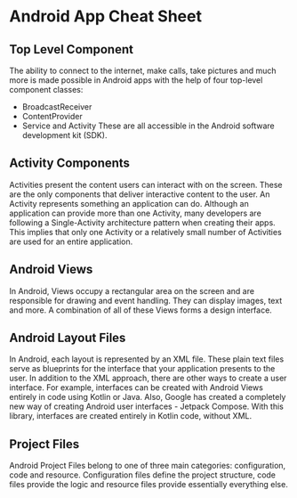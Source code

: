 # Android App Cheat Sheet

## Top Level Component

The ability to connect to the internet, make calls, take pictures and much more is made possible in Android apps with the help of four top-level component classes:

- BroadcastReceiver
- ContentProvider
- Service and Activity
  These are all accessible in the Android software development kit (SDK).

## Activity Components

Activities present the content users can interact with on the screen. These are the only components that deliver interactive content to the user. An Activity represents something an application can do. Although an application can provide more than one Activity, many developers are following a Single-Activity architecture pattern when creating their apps. This implies that only one Activity or a relatively small number of Activities are used for an entire application.

## Android Views

In Android, Views occupy a rectangular area on the screen and are responsible for drawing and event handling. They can display images, text and more. A combination of all of these Views forms a design interface.

## Android Layout Files

In Android, each layout is represented by an XML file. These plain text files serve as blueprints for the interface that your application presents to the user. In addition to the XML approach, there are other ways to create a user interface. For example, interfaces can be created with Android Views entirely in code using Kotlin or Java. Also, Google has created a completely new way of creating Android user interfaces - Jetpack Compose. With this library, interfaces are created entirely in Kotlin code, without XML.

## Project Files

Android Project Files belong to one of three main categories: configuration, code and resource. Configuration files define the project structure, code files provide the logic and resource files provide essentially everything else.
